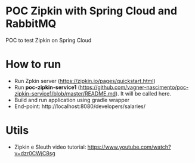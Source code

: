 # POC Zipkin with Spring Cloud and RabbitMQ

POC to test Zipkin on Spring Cloud

# How to run
- Run Zpkin server (https://zipkin.io/pages/quickstart.html)
- Run **poc-zipkin-service1** (https://github.com/vagner-nascimento/poc-zipkin-service1/blob/master/README.md). It will be called here.
- Build and run application using gradle wrapper
- End-point: http://localhost:8080/developers/salaries/

# Utils
- Zipkin e Sleuth video tutorial: https://www.youtube.com/watch?v=dzr0CWjC8sg
